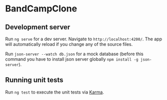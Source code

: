 # BandCampClone


## Development server

Run `ng serve` for a dev server. Navigate to `http://localhost:4200/`. The app will automatically reload if you change any of the source files.

Run `json-server --watch db.json` for a mock database (before this command you have to install json server globally `npm install -g json-server`). 


## Running unit tests

Run `ng test` to execute the unit tests via [Karma](https://karma-runner.github.io).
